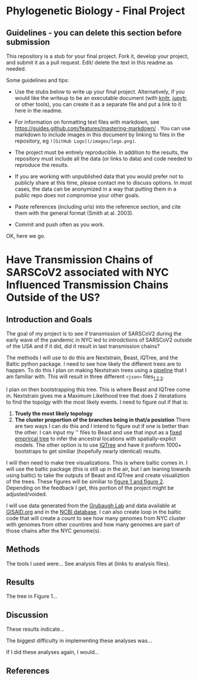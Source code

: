 # Phylogenetic Biology - Final Project

## Guidelines - you can delete this section before submission

This repository is a stub for your final project. Fork it, develop your project, and submit it as a pull request. Edit/ delete the text in this readme as needed.

Some guidelines and tips:

- Use the stubs below to write up your final project. Alternatively, if you would like the writeup to be an executable document (with [knitr](http://yihui.name/knitr/), [jupytr](http://jupyter.org/), or other tools), you can create it as a separate file and put a link to it here in the readme.

- For information on formatting text files with markdown, see https://guides.github.com/features/mastering-markdown/ . You can use markdown to include images in this document by linking to files in the repository, eg `![GitHub Logo](/images/logo.png)`.

- The project must be entirely reproducible. In addition to the results, the repository must include all the data (or links to data) and code needed to reproduce the results.

- If you are working with unpublished data that you would prefer not to publicly share at this time, please contact me to discuss options. In most cases, the data can be anonymized in a way that putting them in a public repo does not compromise your other goals.

- Paste references (including urls) into the reference section, and cite them with the general format (Smith at al. 2003).

- Commit and push often as you work.

OK, here we go.

# Have Transmission Chains of SARSCoV2 associated with NYC Influenced Transmission Chains Outside of the US? 

## Introduction and Goals

The goal of my project is to see if transmission of SARSCoV2 during the early wave of the pandemic in NYC led to introdctions of SARSCoV2 outside of the USA and if it did, did it result in last transmission chains?

The methods I will use to do this are Nextstrain, Beast, IQTree, and the Baltic python package. I need to see how likely the different trees are to happen. To do this I plan on making Nextstrain trees using a [pipeline](https://github.com/colejensen/sarscov2) that I am familiar with. This will result in three different `<json>` files<sub>[1](https://github.com/colejensen/sarscov2/blob/master/auspice/sarscov2_inc1.json),[2](https://github.com/colejensen/sarscov2/blob/master/auspice/sarscov2_inc2.json),[3](https://github.com/colejensen/sarscov2/blob/master/auspice/sarscov2_inc3.json)</sub>. 
 
 I plan on then bootstrapping this tree. This is where Beast and IQTree come in. Nextstrain gives me a Maximum Likelihood tree that does 2 iteratations to find the topolgy with the most likely events. I need to figure out if that is: 
 1. **Truely the most likely topology**
 2. **The cluster proportion of the branches being in that/a posistion** 
There are two ways I can do this and I intend to figure out if one is better than the other. I can input my '<json>' files to Beast and use that input as a [fixed emprircal tree](https://www.biorxiv.org/content/10.1101/2020.05.05.078758v2.full) to infer the ancestral locations with spatially-explict models. The other option is to use [IQTree](http://www.iqtree.org/doc/Tutorial) and have it preform 1000+ bootstraps to get similiar (hopefully nearly identical) results. 
  
I will then need to make tree visualizations. This is where baltic comes in. I will use the baltic package (this is still up in the air, but I am leaning towards using baltic) to take the outputs of Beast and IQTree and create visualiztion of the trees. These figures will be similiar to [figure 1 and figure 2](https://www.nature.com/articles/nature22040). Depending on the feedback I get, this portion of the project might be adjusted/voided. 

I will use data generated from the [Grubaugh Lab](http://grubaughlab.com/) and data available at [GISAID.org](https://www.gisaid.org/) and in the [NCBI database](https://www.ncbi.nlm.nih.gov/labs/virus/vssi/#/virus?SeqType_s=Nucleotide&VirusLineage_ss=Wuhan%20seafood%20market%20pneumonia%20virus,%20taxid:2697049). I can also create loop in the baltic code that will create a count to see how many genomes from NYC cluster with genomes from other countires and how many genomes are part of those chains after the NYC genome(s). 

## Methods

The tools I used were... See analysis files at (links to analysis files).

## Results

The tree in Figure 1...

## Discussion

These results indicate...

The biggest difficulty in implementing these analyses was...

If I did these analyses again, I would...

## References


